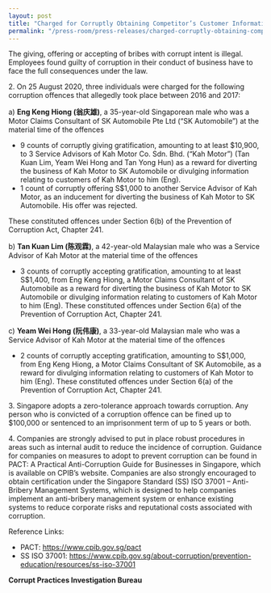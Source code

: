 ```yaml
---
layout: post
title: "Charged for Corruptly Obtaining Competitor’s Customer Information and Business"
permalink: "/press-room/press-releases/charged-corruptly-obtaining-competitor’s-customer-information-and-business"
---
```

The giving, offering or accepting of bribes with corrupt intent is illegal. Employees found guilty of corruption in their conduct of business have to face the full consequences under the law. 

2\.       On 25 August 2020, three individuals were charged for the following corruption offences that allegedly took place between 2016 and 2017:

a) **Eng Keng Hiong (翁庆雄)**, a 35-year-old Singaporean male who was a Motor Claims Consultant of SK Automobile Pte Ltd (“SK Automobile”) at the material time of the offences

* 9 counts of corruptly giving gratification, amounting to at least $10,900, to 3 Service Advisors of Kah Motor Co. Sdn. Bhd. (“Kah Motor”) (Tan Kuan Lim, Yeam Wei Hong and Tan Yong Hun) as a reward for diverting the business of Kah Motor to SK Automobile or divulging information relating to customers of Kah Motor to him (Eng).
* 1 count of corruptly offering S$1,000 to another Service Advisor of Kah Motor, as an inducement for diverting the business of Kah Motor to SK Automobile. His offer was rejected.

These constituted offences under Section 6(b) of the Prevention of Corruption Act, Chapter 241.

b) **Tan Kuan Lim (陈观霖)**, a 42-year-old Malaysian male who was a Service Advisor of Kah Motor at the material time of the offences

* 3 counts of corruptly accepting gratification, amounting to at least S$1,400, from Eng Keng Hiong, a Motor Claims Consultant of SK Automobile as a reward for diverting the business of Kah Motor to SK Automobile or divulging information relating to customers of Kah Motor to him (Eng). These constituted offences under Section 6(a) of the Prevention of Corruption Act, Chapter 241.

c) **Yeam Wei Hong (阮伟康)**, a 33-year-old Malaysian male who was a Service Advisor of Kah Motor at the material time of the offences

* 2 counts of corruptly accepting gratification, amounting to S$1,000, from Eng Keng Hiong, a Motor Claims Consultant of SK Automobile, as a reward for divulging information relating to customers of Kah Motor to him (Eng). These constituted offences under Section 6(a) of the Prevention of Corruption Act, Chapter 241.

3\.      Singapore adopts a zero-tolerance approach towards corruption. Any person who is convicted of a corruption offence can be fined up to $100,000 or sentenced to an imprisonment term of up to 5 years or both. 

4\.      Companies are strongly advised to put in place robust procedures in areas such as internal audit to reduce the incidence of corruption. Guidance for companies on measures to adopt to prevent corruption can be found in PACT: A Practical Anti-Corruption Guide for Businesses in Singapore, which is available on CPIB’s website. Companies are also strongly encouraged to obtain certification under the Singapore Standard (SS) ISO 37001 – Anti-Bribery Management Systems, which is designed to help companies implement an anti-bribery management system or enhance existing systems to reduce corporate risks and reputational costs associated with corruption. 

Reference Links:
* PACT: <a href="https://www.cpib.gov.sg/pact">https://www.cpib.gov.sg/pact</a><br />
* SS ISO 37001: <a href="https://www.cpib.gov.sg/about-corruption/prevention-education/resources/ss-iso-37001">https://www.cpib.gov.sg/about-corruption/prevention-education/resources/ss-iso-37001</a>
 
**Corrupt Practices Investigation Bureau**
 
 
